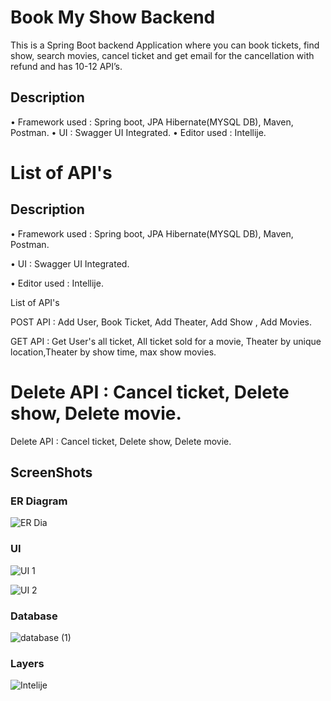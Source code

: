 # Book My Show Backend

This is a Spring Boot backend Application where you can book
tickets, find show, search movies, cancel ticket and get email for the cancellation with refund and has 10-12 API’s.


## Description
• Framework used : Spring boot, JPA Hibernate(MYSQL DB), Maven,
Postman.
• UI : Swagger UI Integrated.
• Editor used : Intellije.

List of API's 
=======
## Description
• Framework used : Spring boot, JPA Hibernate(MYSQL DB), Maven,
Postman.

• UI : Swagger UI Integrated.

• Editor used : Intellije.

List of API's 

POST API : Add User, Book Ticket, Add Theater, Add Show , Add Movies.

GET API : Get User's all ticket, All ticket sold for a movie, Theater by unique location,Theater by show time, max show movies.

Delete API : Cancel ticket, Delete show, Delete movie.
=======
Delete API : Cancel ticket, Delete show, Delete movie.

## ScreenShots

### ER Diagram
![ER Dia](https://github.com/gopalroy1/BookMyShow/assets/105766337/46d515a8-1758-4dfb-a058-de612d5a0dab)

### UI

![UI 1](https://github.com/gopalroy1/BookMyShow/assets/105766337/ff0db441-614c-4045-9ac1-47548584e8ea)


![UI 2](https://github.com/gopalroy1/BookMyShow/assets/105766337/0f919ce3-991a-464a-89de-d59993997e77)

### Database
![database (1)](https://github.com/gopalroy1/BookMyShow/assets/105766337/9c35ffc7-1973-4a18-9f10-e2063eb733e2)

### Layers
![Intelije](https://github.com/gopalroy1/BookMyShow/assets/105766337/0a02d96d-b634-4c0e-a283-9b684217d5de)

